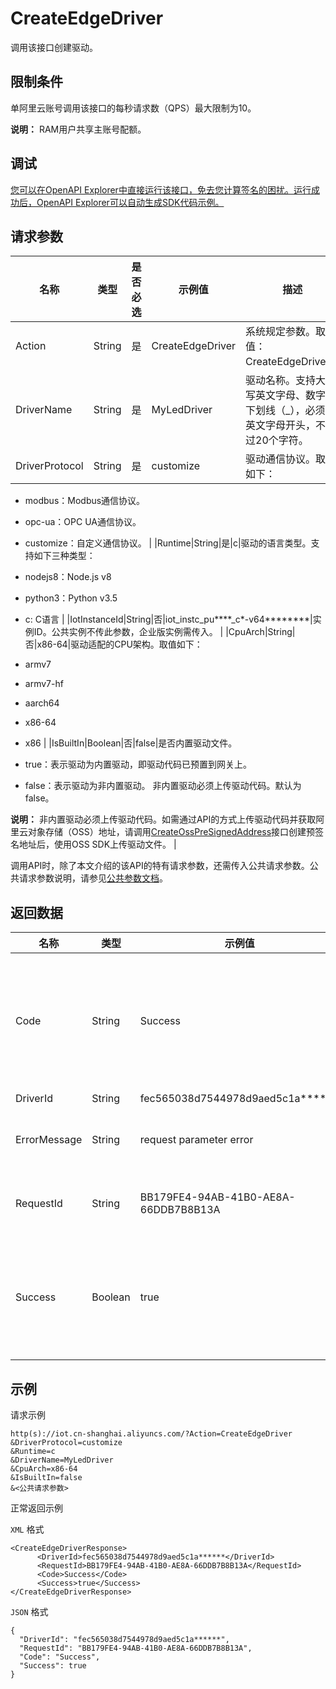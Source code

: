 # CreateEdgeDriver

调用该接口创建驱动。

## 限制条件

单阿里云账号调用该接口的每秒请求数（QPS）最大限制为10。

**说明：** RAM用户共享主账号配额。

## 调试

[您可以在OpenAPI Explorer中直接运行该接口，免去您计算签名的困扰。运行成功后，OpenAPI Explorer可以自动生成SDK代码示例。](https://api.aliyun.com/#product=Iot&api=CreateEdgeDriver&type=RPC&version=2018-01-20)

## 请求参数

|名称|类型|是否必选|示例值|描述|
|--|--|----|---|--|
|Action|String|是|CreateEdgeDriver|系统规定参数。取值：CreateEdgeDriver。 |
|DriverName|String|是|MyLedDriver|驱动名称。支持大小写英文字母、数字和下划线（\_），必须以英文字母开头，不超过20个字符。 |
|DriverProtocol|String|是|customize|驱动通信协议。取值如下：

 -   modbus：Modbus通信协议。
-   opc-ua：OPC UA通信协议。
-   customize：自定义通信协议。 |
|Runtime|String|是|c|驱动的语言类型。支持如下三种类型：

 -   nodejs8：Node.js v8
-   python3：Python v3.5
-   c: C语言 |
|IotInstanceId|String|否|iot\_instc\_pu\*\*\*\*\_c\*-v64\*\*\*\*\*\*\*\*|实例ID。公共实例不传此参数，企业版实例需传入。 |
|CpuArch|String|否|x86-64|驱动适配的CPU架构。取值如下：

 -   armv7
-   armv7-hf
-   aarch64
-   x86-64
-   x86 |
|IsBuiltIn|Boolean|否|false|是否内置驱动文件。

 -   true：表示驱动为内置驱动，即驱动代码已预置到网关上。
-   false：表示驱动为非内置驱动。 非内置驱动必须上传驱动代码。默认为false。

**说明：** 非内置驱动必须上传驱动代码。如需通过API的方式上传驱动代码并获取阿里云对象存储（OSS）地址，请调用[CreateOssPreSignedAddress](~~155858~~)接口创建预签名地址后，使用OSS SDK上传驱动文件。 |

调用API时，除了本文介绍的该API的特有请求参数，还需传入公共请求参数。公共请求参数说明，请参见[公共参数文档](~~135196~~)。

## 返回数据

|名称|类型|示例值|描述|
|--|--|---|--|
|Code|String|Success|接口返回码。Success表示成功，其它表示错误码。详情请参见[错误码](~~135200~~)。 |
|DriverId|String|fec565038d7544978d9aed5c1a\*\*\*\*\*\*|驱动ID。 |
|ErrorMessage|String|request parameter error|调用失败时，返回的出错信息。 |
|RequestId|String|BB179FE4-94AB-41B0-AE8A-66DDB7B8B13A|阿里云为该请求生成的唯一标识符。 |
|Success|Boolean|true|表示是否调用成功。true表示调用成功，false表示调用失败。 |

## 示例

请求示例

```
http(s)://iot.cn-shanghai.aliyuncs.com/?Action=CreateEdgeDriver
&DriverProtocol=customize
&Runtime=c
&DriverName=MyLedDriver
&CpuArch=x86-64
&IsBuiltIn=false
&<公共请求参数>
```

正常返回示例

`XML` 格式

```
<CreateEdgeDriverResponse>
      <DriverId>fec565038d7544978d9aed5c1a******</DriverId>
      <RequestId>BB179FE4-94AB-41B0-AE8A-66DDB7B8B13A</RequestId>
      <Code>Success</Code>
      <Success>true</Success>
</CreateEdgeDriverResponse>
```

`JSON` 格式

```
{
  "DriverId": "fec565038d7544978d9aed5c1a******",
  "RequestId": "BB179FE4-94AB-41B0-AE8A-66DDB7B8B13A",
  "Code": "Success",
  "Success": true
}
```

